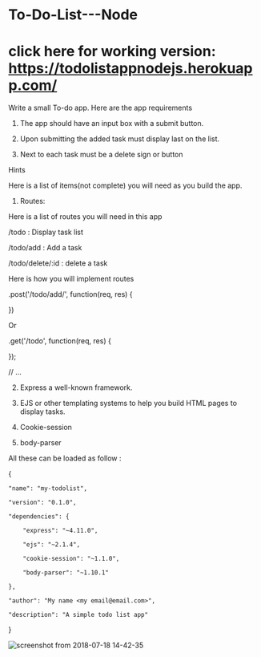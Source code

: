# To-Do-List---Node

# click here for working version: https://todolistappnodejs.herokuapp.com/


Write a small To-do app. Here are the app requirements   



1. The app should have an input box with a submit button.

2. Upon submitting the added task must display last on the list.

3. Next to each task must be a delete sign or button


 Hints


Here is a list of items(not complete) you will need as you build the app.


1. Routes: 



Here is a list of routes you will need in this app


/todo : Display task list

/todo/add : Add a task

/todo/delete/:id : delete a task


Here is how you will implement routes 


.post('/todo/add/', function(req, res) {


})


Or 


.get('/todo', function(req, res) {


});


// ...




2. Express a well-known framework.

3. EJS or other templating systems to help you build HTML pages to display tasks.

4. Cookie-session 

5. body-parser


All these can be loaded as follow :


{

    "name": "my-todolist",

    "version": "0.1.0",

    "dependencies": {

        "express": "~4.11.0",

        "ejs": "~2.1.4",

        "cookie-session": "~1.1.0",

        "body-parser": "~1.10.1"

    },

    "author": "My name <my email@email.com>",

    "description": "A simple todo list app"

}


![screenshot from 2018-07-18 14-42-35](https://user-images.githubusercontent.com/33928691/42882182-e58492d2-8a98-11e8-8930-c9f62aa20e5e.png)

